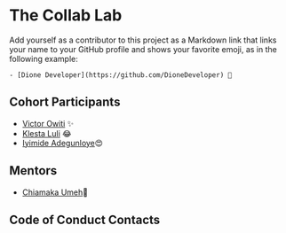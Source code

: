 # The Collab Lab

Add yourself as a contributor to this project as a Markdown link that links your name to your GitHub profile and shows your favorite emoji, as in the following example:

    - [Dione Developer](https://github.com/DioneDeveloper) 💅

## Cohort Participants

- [Victor Owiti](https://github.com/vicowiti) ✨
- [Klesta Luli](https://github.com/klezi10) 😂
- [Iyimide Adegunloye](https://github.com/mide358)😍

## Mentors

- [Chiamaka Umeh](https://github.com/amaka202)🥰

## Code of Conduct Contacts
